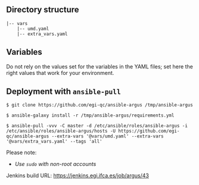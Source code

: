## Directory structure

    |-- vars
        |-- umd.yaml
        |-- extra_vars.yaml

## Variables

Do not rely on the values set for the variables in the YAML files; set here 
the right values that work for your environment.

## Deployment with `ansible-pull`

    $ git clone https://github.com/egi-qc/ansible-argus /tmp/ansible-argus

    $ ansible-galaxy install -r /tmp/ansible-argus/requirements.yml

    $ ansible-pull -vvv -C master -d /etc/ansible/roles/ansible-argus -i /etc/ansible/roles/ansible-argus/hosts -U https://github.com/egi-qc/ansible-argus --extra-vars '@vars/umd.yaml' --extra-vars '@vars/extra_vars.yaml' --tags 'all'

Please note:
  - _Use `sudo` with non-root accounts_

Jenkins build URL: https://jenkins.egi.ifca.es/job/argus/43
